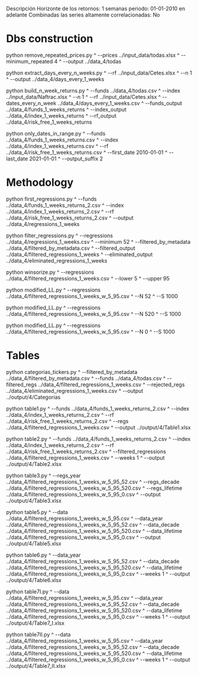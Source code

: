 Descripción
Horizonte de los retornos: 1 semanas
periodo: 01-01-2010 en adelante
Combinadas las series altamente correlacionadas: No


# Dbs construction

python remove_repeated_prices.py ^
    --prices            ../input_data/todas.xlsx ^
    --minimum_repeated  4 ^
    --output            ../data_4/todas

python extract_days_every_n_weeks.py ^
    --rf     ../input_data/Cetes.xlsx ^
    --n      1 ^
    --output ../data_4/days_every_1_weeks

python build_n_week_returns.py ^
    --funds                ../data_4/todas.csv ^
    --index                ../input_data/Naftrac.xlsx ^
    --n                    1 ^
    --rf                   ../input_data/Cetes.xlsx ^
    --dates_every_n_week   ../data_4/days_every_1_weeks.csv ^
    --funds_output         ../data_4/funds_1_weeks_returns ^
    --index_output         ../data_4/index_1_weeks_returns ^
    --rf_output            ../data_4/risk_free_1_weeks_returns

python only_dates_in_range.py ^
    --funds          ../data_4/funds_1_weeks_returns.csv ^
    --index          ../data_4/index_1_weeks_returns.csv ^
    --rf             ../data_4/risk_free_1_weeks_returns.csv ^
    --first_date     2010-01-01 ^
    --last_date      2021-01-01 ^
    --output_suffix  2

# Methodology

python first_regressions.py ^
    --funds  ../data_4/funds_1_weeks_returns_2.csv ^
    --index  ../data_4/index_1_weeks_returns_2.csv ^
    --rf     ../data_4/risk_free_1_weeks_returns_2.csv ^
    --output ../data_4/regressions_1_weeks

python filter_regressions.py ^
    --regressions          ../data_4/regressions_1_weeks.csv ^
    --minimum              52 ^
    --filtered_by_metadata ../data_4/filtered_by_metadata.csv ^
    --filtered_output      ../data_4/filtered_regressions_1_weeks ^
    --eliminated_output    ../data_4/eliminated_regressions_1_weeks

python winsorize.py ^
    --regressions ../data_4/filtered_regressions_1_weeks.csv ^
    --lower 5 ^
    --upper 95

python modified_LL.py ^
    --regressions ../data_4/filtered_regressions_1_weeks_w_5_95.csv ^
    --N           52 ^
    --S           1000

python modified_LL.py ^
    --regressions ../data_4/filtered_regressions_1_weeks_w_5_95.csv ^
    --N           520 ^
    --S           1000

python modified_LL.py ^
    --regressions ../data_4/filtered_regressions_1_weeks_w_5_95.csv ^
    --N           0 ^
    --S           1000

# Tables

python categorias_tickers.py ^
    --filtered_by_metadata   ../data_4/filtered_by_metadata.csv ^
    --funds                  ../data_4/todas.csv ^
    --filtered_regs          ../data_4/filtered_regressions_1_weeks.csv ^
    --rejected_regs          ../data_4/eliminated_regressions_1_weeks.csv ^
    --output                 ../output/4/Categorias

python table1.py ^
    --funds        ../data_4/funds_1_weeks_returns_2.csv ^
    --index        ../data_4/index_1_weeks_returns_2.csv ^
    --rf           ../data_4/risk_free_1_weeks_returns_2.csv ^
    --regs         ../data_4/filtered_regressions_1_weeks.csv  ^
    --output       ../output/4/Table1.xlsx

python table2.py ^
    --funds                 ../data_4/funds_1_weeks_returns_2.csv ^
    --index                 ../data_4/index_1_weeks_returns_2.csv ^
    --rf                    ../data_4/risk_free_1_weeks_returns_2.csv ^
    --filtered_regressions  ../data_4/filtered_regressions_1_weeks.csv ^
    --weeks                 1 ^
    --output                ../output/4/Table2.xlsx

python table3.py ^
    --regs_year         ../data_4/filtered_regressions_1_weeks_w_5_95_52.csv ^
    --regs_decade       ../data_4/filtered_regressions_1_weeks_w_5_95_520.csv ^
    --regs_lifetime     ../data_4/filtered_regressions_1_weeks_w_5_95_0.csv ^
    --output            ../output/4/Table3.xlsx


python table5.py ^
    --data           ../data_4/filtered_regressions_1_weeks_w_5_95.csv ^
    --data_year      ../data_4/filtered_regressions_1_weeks_w_5_95_52.csv ^
    --data_decade    ../data_4/filtered_regressions_1_weeks_w_5_95_520.csv ^
    --data_lifetime  ../data_4/filtered_regressions_1_weeks_w_5_95_0.csv ^
    --output         ../output/4/Table5.xlsx

python table6.py ^
    --data_year      ../data_4/filtered_regressions_1_weeks_w_5_95_52.csv ^
    --data_decade    ../data_4/filtered_regressions_1_weeks_w_5_95_520.csv ^
    --data_lifetime  ../data_4/filtered_regressions_1_weeks_w_5_95_0.csv ^
    --weeks          1 ^
    --output         ../output/4/Table6.xlsx

python table7I.py ^
    --data           ../data_4/filtered_regressions_1_weeks_w_5_95.csv ^
    --data_year      ../data_4/filtered_regressions_1_weeks_w_5_95_52.csv ^
    --data_decade    ../data_4/filtered_regressions_1_weeks_w_5_95_520.csv ^
    --data_lifetime  ../data_4/filtered_regressions_1_weeks_w_5_95_0.csv ^
    --weeks          1 ^
    --output         ../output/4/Table7_I.xlsx

python table7II.py ^
    --data           ../data_4/filtered_regressions_1_weeks_w_5_95.csv ^
    --data_year      ../data_4/filtered_regressions_1_weeks_w_5_95_52.csv ^
    --data_decade    ../data_4/filtered_regressions_1_weeks_w_5_95_520.csv ^
    --data_lifetime  ../data_4/filtered_regressions_1_weeks_w_5_95_0.csv ^
    --weeks          1 ^
    --output         ../output/4/Table7_II.xlsx